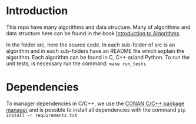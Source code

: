 # Introduction
This repo have many algorithms and data structure. Many of algorithms and data structure here can be found
in the book [Introduction to Algorithms](https://mitpress.mit.edu/books/introduction-algorithms).

In the folder src, here the source code. In each sub-folder of src is an algorithm and in each sub-folders have an
README file which explain the algorithm. Each algorithm can be found in C, C++ or/and Python. To run the unit tests,
is necessary run the command: `make run_tests`

# Dependencies
To manager dependencies in C/C++, we use the [CONAN C/C++ package manager](https://conan.io/) and is possible to install
all dependencies with the command `pip install -r requirements.txt`
